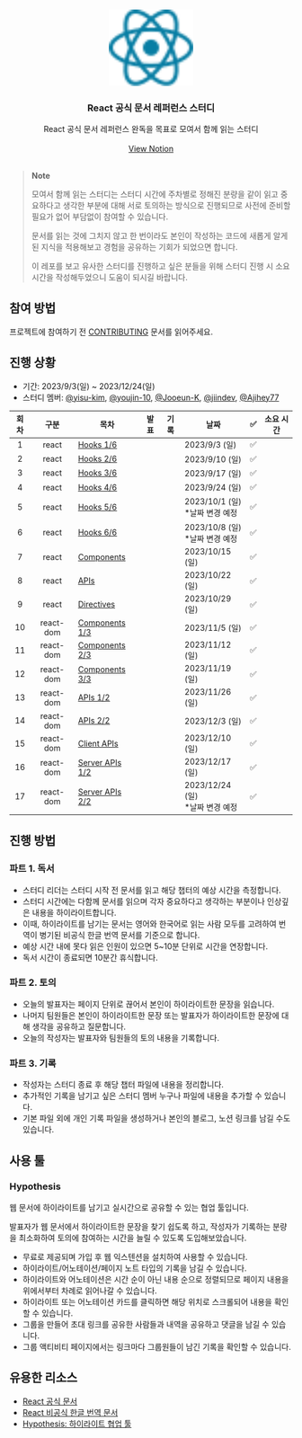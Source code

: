 <br />
<p align="center">
  
  <img src="images/logo.svg" alt="React 로고 아이콘" width=150 />

  <h3 align="center">React 공식 문서 레퍼런스 스터디</h3>
  
  <p align="center">
    React 공식 문서 레퍼런스 완독을 목표로 모여서 함께 읽는 스터디
    <br />
    <br />
    <a href="https://yisu-kim.notion.site/React-Docs-Reference-84d60e5d7858419e87bc3a5710aab947?pvs=4">View Notion</a>
    <br />
    <br />
  </p>
</p>

> **Note**
>
> 모여서 함께 읽는 스터디는 스터디 시간에 주차별로 정해진 분량을 같이 읽고 중요하다고 생각한 부분에 대해 서로 토의하는 방식으로 진행되므로 사전에 준비할 필요가 없어 부담없이 참여할 수 있습니다.
>
> 문서를 읽는 것에 그치지 않고 한 번이라도 본인이 작성하는 코드에 새롭게 알게 된 지식을 적용해보고 경험을 공유하는 기회가 되었으면 합니다.
>
> 이 레포를 보고 유사한 스터디를 진행하고 싶은 분들을 위해 스터디 진행 시 소요 시간을 작성해두었으니 도움이 되시길 바랍니다.

## 참여 방법

프로젝트에 참여하기 전 [CONTRIBUTING](CONTRIBUTING.md) 문서를 읽어주세요.

## 진행 상황

- 기간: 2023/9/3(일) ~ 2023/12/24(일)
- 스터디 멤버: [@yisu-kim](https://github.com/yisu-kim), [@youjin-10](https://github.com/youjin-10), [@Jooeun-K](https://github.com/Jooeun-K), [@jiindev](https://github.com/jiindev), [@Ajihey77](https://github.com/Ajihey77)

| 회차 |   구분    | 목차                                               | 발표 | 기록 | 날짜                                 | ✅  | 소요 시간 |
| :--: | :-------: | -------------------------------------------------- | :--: | :--: | ------------------------------------ | :-: | :-------: |
|  1   |   react   | [Hooks 1/6](react/hooks/README.md)                 |      |      | 2023/9/3 (일)                        | ✅  |           |
|  2   |   react   | [Hooks 2/6](react/hooks/README.md)                 |      |      | 2023/9/10 (일)                       | ✅  |           |
|  3   |   react   | [Hooks 3/6](react/hooks/README.md)                 |      |      | 2023/9/17 (일)                       | ✅  |           |
|  4   |   react   | [Hooks 4/6](react/hooks/README.md)                 |      |      | 2023/9/24 (일)                       | ✅  |           |
|  5   |   react   | [Hooks 5/6](react/hooks/README.md)                 |      |      | 2023/10/1 (일)<br/>\*날짜 변경 예정  | ✅  |           |
|  6   |   react   | [Hooks 6/6](react/hooks/README.md)                 |      |      | 2023/10/8 (일)<br/>\*날짜 변경 예정  | ✅  |           |
|  7   |   react   | [Components](react/components/README.md)           |      |      | 2023/10/15 (일)                      | ✅  |           |
|  8   |   react   | [APIs](react/apis/README.md)                       |      |      | 2023/10/22 (일)                      | ✅  |           |
|  9   |   react   | [Directives](react/directives/README.md)           |      |      | 2023/10/29 (일)                      | ✅  |           |
|  10  | react-dom | [Components 1/3](react-dom/components/README.md)   |      |      | 2023/11/5 (일)                       | ✅  |           |
|  11  | react-dom | [Components 2/3](react-dom/components/README.md)   |      |      | 2023/11/12 (일)                      | ✅  |           |
|  12  | react-dom | [Components 3/3](react-dom/components/README.md)   |      |      | 2023/11/19 (일)                      | ✅  |           |
|  13  | react-dom | [APIs 1/2](react-dom/apis/README.md)               |      |      | 2023/11/26 (일)                      | ✅  |           |
|  14  | react-dom | [APIs 2/2](react-dom/apis/README.md)               |      |      | 2023/12/3 (일)                       | ✅  |           |
|  15  | react-dom | [Client APIs](react-dom/client-apis/README.md)     |      |      | 2023/12/10 (일)                      | ✅  |           |
|  16  | react-dom | [Server APIs 1/2](react-dom/server-apis/README.md) |      |      | 2023/12/17 (일)                      | ✅  |           |
|  17  | react-dom | [Server APIs 2/2](react-dom/server-apis/README.md) |      |      | 2023/12/24 (일)<br/>\*날짜 변경 예정 | ✅  |           |

## 진행 방법

### 파트 1. 독서

- 스터디 리더는 스터디 시작 전 문서를 읽고 해당 챕터의 예상 시간을 측정합니다.
- 스터디 시간에는 다함께 문서를 읽으며 각자 중요하다고 생각하는 부분이나 인상깊은 내용을 하이라이트합니다.
- 이때, 하이라이트를 남기는 문서는 영어와 한국어로 읽는 사람 모두를 고려하여 번역이 병기된 비공식 한글 번역 문서를 기준으로 합니다.
- 예상 시간 내에 못다 읽은 인원이 있으면 5~10분 단위로 시간을 연장합니다.
- 독서 시간이 종료되면 10분간 휴식합니다.

### 파트 2. 토의

- 오늘의 발표자는 페이지 단위로 끊어서 본인이 하이라이트한 문장을 읽습니다.
- 나머지 팀원들은 본인이 하이라이트한 문장 또는 발표자가 하이라이트한 문장에 대해 생각을 공유하고 질문합니다.
- 오늘의 작성자는 발표자와 팀원들의 토의 내용을 기록합니다.

### 파트 3. 기록

- 작성자는 스터디 종료 후 해당 챕터 파일에 내용을 정리합니다.
- 추가적인 기록을 남기고 싶은 스터디 멤버 누구나 파일에 내용을 추가할 수 있습니다.
- 기본 파일 외에 개인 기록 파일을 생성하거나 본인의 블로그, 노션 링크를 남길 수도 있습니다.

## 사용 툴

### Hypothesis

웹 문서에 하이라이트를 남기고 실시간으로 공유할 수 있는 협업 툴입니다.

발표자가 웹 문서에서 하이라이트한 문장을 찾기 쉽도록 하고, 작성자가 기록하는 분량을 최소화하여 토의에 참여하는 시간을 늘릴 수 있도록 도입해보았습니다.

- 무료로 제공되며 가입 후 웹 익스텐션을 설치하여 사용할 수 있습니다.
- 하이라이트/어노테이션/페이지 노트 타입의 기록을 남길 수 있습니다.
- 하이라이트와 어노테이션은 시간 순이 아닌 내용 순으로 정렬되므로 페이지 내용을 위에서부터 차례로 읽어나갈 수 있습니다.
- 하이라이트 또는 어노테이션 카드를 클릭하면 해당 위치로 스크롤되어 내용을 확인할 수 있습니다.
- 그룹을 만들어 초대 링크를 공유한 사람들과 내역을 공유하고 댓글을 남길 수 있습니다.
- 그룹 액티비티 페이지에서는 링크마다 그룹원들이 남긴 기록을 확인할 수 있습니다.

## 유용한 리소스

- [React 공식 문서](https://react.dev/)
- [React 비공식 한글 번역 문서](https://react-ko.vercel.app/)
- [Hypothesis: 하이라이트 협업 툴](https://web.hypothes.is/)
